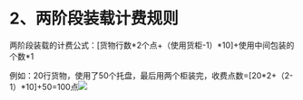 # 2、两阶段装载计费规则

两阶段装载的计费公式：\[货物行数\*2个点+（使用货柜-1）\*10\]+使用中间包装的个数\*1

例如：20行货物，使用了50个托盘，最后用两个柜装完，收费点数=\[20\*2+（2-1）\*10\]+50=100点![](https://github.com/loadmaster-inc/doc/tree/ab2c62c6e40a5ab1891a5f70fb8be3ee26ed4982/assets/微信截图_2020031809445742.png)

